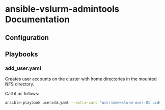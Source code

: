 # ansible-vslurm-admintools Documentation

## Configuration

## Playbooks

### add_user.yaml

Creates user accounts on the cluster with home directories in the mounted NFS directory.

Call it as follows:

```bash
ansible-playbook useradd.yaml --extra-vars "username=slurm-user-01 uid=5001"
```
